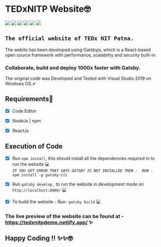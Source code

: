# TEDxNITP Website🤓
![](https://img.shields.io/badge/TEDx-NIT_Patna-red.svg?style=plastic)    ![](https://img.shields.io/badge/TEDx-Website-red.svg?style=plastic)    ![](https://img.shields.io/badge/CODE-Gatsby-success.svg?style=plastic) ![](https://img.shields.io/badge/Build-Passing-success.svg?style=plastic) ![](https://img.shields.io/badge/npm-v_6.14.4-informational.svg?style=plastic)  ![](https://img.shields.io/badge/PRs-Welcome-informational.svg?style=plastic)<br/>
 ## `The official website of TEDx NIT Patna.`
 
 
The webite has been developed using Gatsbyjs, which is a React-based open source framework with performance, scalability and security built-in. 
###  Collaborate, build and deploy 1000x faster with Gatsby.

The original code was Developed and Tested with Visual Studio 2019 on Windows OS.✔

## Requirements📃

  - [X] Code Editor
  - [X] NodeJs | npm
  - [X] ReactJs


 ## Execution of Code
  
- [X] Run `npm install`, this should install all the dependencies required in to run the website  💻<br/>
*`IF YOU GET ERROR THAT SAYS GATSBY IS NOT INSTALLED THEN - 
RUN - npm install -g gatsby-cli`*

- [X] Run `gatsby develop` , to run the website in development mode on `http://localhost:8000/` 💻

- [X] To build the website - Run- `gatsby build` 💻

### The live preview of the website can be found at - https://tedxnitpdemo.netlify.app/ ✨

## Happy Coding !! ✨✨🤓
